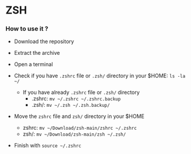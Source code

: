 # ZSH
### How to use it ?
- Download the repository
- Extract the archive
- Open a terminal
- Check if you have `.zshrc` file or `.zsh/` directory in your $HOME: `ls -la ~/`
	- If you have already `.zshrc` file or `.zsh/` directory
		- .zshrc: `mv ~/.zshrc ~/.zshrc.backup`
		- .zsh/: `mv ~/.zsh ~/.zsh.backup/`

- Move the `zshrc` file and `zsh/` directory in your $HOME
	- zshrc: `mv ~/Download/zsh-main/zshrc ~/.zshrc`
	- zsh/: `mv ~/Download/zsh-main/zsh ~/.zsh/`

- Finish with `source ~/.zshrc`
